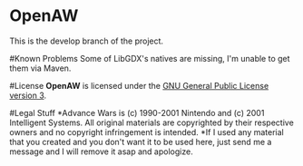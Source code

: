 # OpenAW
This is the develop branch of the project.


#Known Problems
Some of LibGDX's natives are missing, I'm unable to get them via Maven.

#License
**OpenAW** is licensed under the [GNU General Public License version 3](https://www.gnu.org/licenses/gpl-3.0.en.html).

#Legal Stuff
  *Advance Wars is (c) 1990-2001 Nintendo and (c) 2001 Intelligent Systems. All original materials are copyrighted by their respective owners and no copyright infringement is intended.
  *If I used any material that you created and you don't want it to be used here, just send me a message and I will remove it asap and apologize.